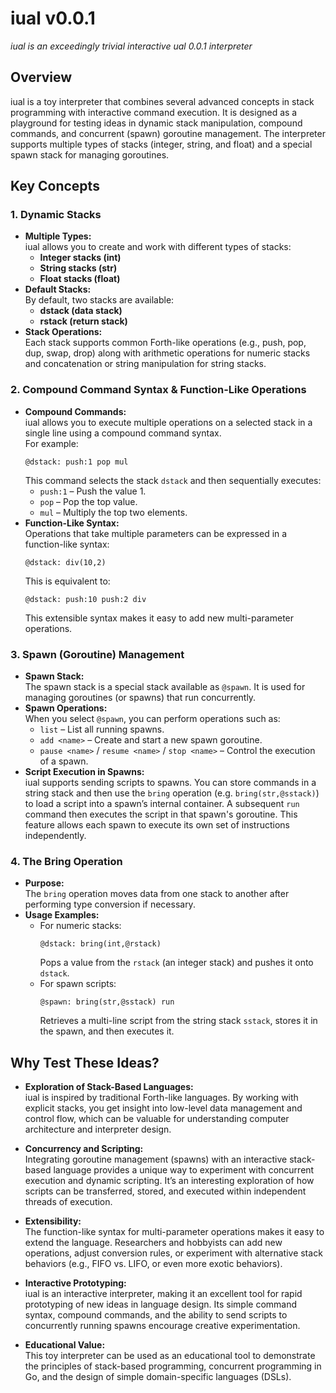 
# iual v0.0.1
*iual is an exceedingly trivial interactive ual 0.0.1 interpreter*

## Overview

iual is a toy interpreter that combines several advanced concepts in stack programming with interactive command execution. It is designed as a playground for testing ideas in dynamic stack manipulation, compound commands, and concurrent (spawn) goroutine management. The interpreter supports multiple types of stacks (integer, string, and float) and a special spawn stack for managing goroutines.

## Key Concepts

### 1. **Dynamic Stacks**
- **Multiple Types:**  
  iual allows you to create and work with different types of stacks:  
  - **Integer stacks (int)**
  - **String stacks (str)**
  - **Float stacks (float)**
- **Default Stacks:**  
  By default, two stacks are available:  
  - **dstack (data stack)**
  - **rstack (return stack)**
- **Stack Operations:**  
  Each stack supports common Forth-like operations (e.g., push, pop, dup, swap, drop) along with arithmetic operations for numeric stacks and concatenation or string manipulation for string stacks.

### 2. **Compound Command Syntax & Function-Like Operations**
- **Compound Commands:**  
  iual allows you to execute multiple operations on a selected stack in a single line using a compound command syntax.  
  For example:
  ```
  @dstack: push:1 pop mul
  ```
  This command selects the stack `dstack` and then sequentially executes:
  - `push:1` – Push the value 1.
  - `pop` – Pop the top value.
  - `mul` – Multiply the top two elements.
- **Function-Like Syntax:**  
  Operations that take multiple parameters can be expressed in a function-like syntax:
  ```
  @dstack: div(10,2)
  ```
  This is equivalent to:
  ```
  @dstack: push:10 push:2 div
  ```
  This extensible syntax makes it easy to add new multi-parameter operations.

### 3. **Spawn (Goroutine) Management**
- **Spawn Stack:**  
  The spawn stack is a special stack available as `@spawn`. It is used for managing goroutines (or spawns) that run concurrently.
- **Spawn Operations:**  
  When you select `@spawn`, you can perform operations such as:
  - `list` – List all running spawns.
  - `add <name>` – Create and start a new spawn goroutine.
  - `pause <name>` / `resume <name>` / `stop <name>` – Control the execution of a spawn.
- **Script Execution in Spawns:**  
  iual supports sending scripts to spawns. You can store commands in a string stack and then use the `bring` operation (e.g. `bring(str,@sstack)`) to load a script into a spawn’s internal container. A subsequent `run` command then executes the script in that spawn's goroutine. This feature allows each spawn to execute its own set of instructions independently.

### 4. **The Bring Operation**
- **Purpose:**  
  The `bring` operation moves data from one stack to another after performing type conversion if necessary.
- **Usage Examples:**  
  - For numeric stacks:  
    ```
    @dstack: bring(int,@rstack)
    ```
    Pops a value from the `rstack` (an integer stack) and pushes it onto `dstack`.
  - For spawn scripts:  
    ```
    @spawn: bring(str,@sstack) run
    ```
    Retrieves a multi-line script from the string stack `sstack`, stores it in the spawn, and then executes it.

## Why Test These Ideas?

- **Exploration of Stack-Based Languages:**  
  iual is inspired by traditional Forth-like languages. By working with explicit stacks, you get insight into low-level data management and control flow, which can be valuable for understanding computer architecture and interpreter design.

- **Concurrency and Scripting:**  
  Integrating goroutine management (spawns) with an interactive stack-based language provides a unique way to experiment with concurrent execution and dynamic scripting. It’s an interesting exploration of how scripts can be transferred, stored, and executed within independent threads of execution.

- **Extensibility:**  
  The function-like syntax for multi-parameter operations makes it easy to extend the language. Researchers and hobbyists can add new operations, adjust conversion rules, or experiment with alternative stack behaviors (e.g., FIFO vs. LIFO, or even more exotic behaviors).

- **Interactive Prototyping:**  
  iual is an interactive interpreter, making it an excellent tool for rapid prototyping of new ideas in language design. Its simple command syntax, compound commands, and the ability to send scripts to concurrently running spawns encourage creative experimentation.

- **Educational Value:**  
  This toy interpreter can be used as an educational tool to demonstrate the principles of stack-based programming, concurrent programming in Go, and the design of simple domain-specific languages (DSLs).

